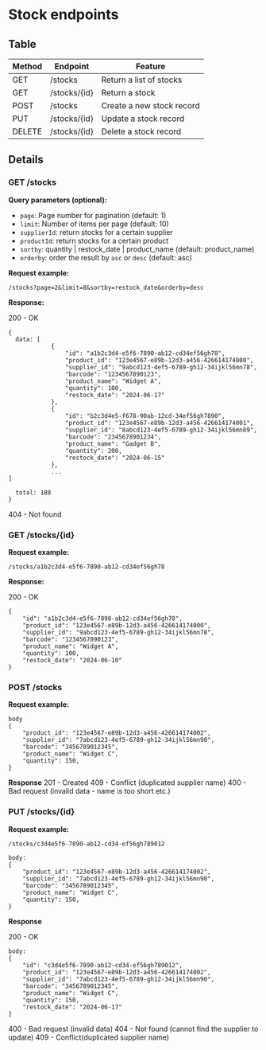 # Stock endpoints

## Table

| Method | Endpoint     | Feature                   |
| ------ | ------------ | ------------------------- |
| GET    | /stocks      | Return a list of stocks   |
| GET    | /stocks/{id} | Return a stock            |
| POST   | /stocks      | Create a new stock record |
| PUT    | /stocks/{id} | Update a stock record     |
| DELETE | /stocks/{id} | Delete a stock record     |


## Details

### GET /stocks

**Query parameters (optional):**

- `page`: Page number for pagination (default: 1)
- `limit`: Number of items per page (default: 10)
- `supplierId`: return stocks for a certain supplier
- `productId`: return stocks for a certain product
- `sortby`: quantity | restock_date | product_name (default: product_name)
- `orderby`: order the result by `asc` or `desc` (default: asc)

**Request example:**

```
/stocks?page=2&limit=8&sortby=restock_date&orderby=desc
```

**Response:**

200 - OK
```
{
  data: [
            {
                "id": "a1b2c3d4-e5f6-7890-ab12-cd34ef56gh78",
                "product_id": "123e4567-e89b-12d3-a456-426614174000",
                "supplier_id": "9abcd123-4ef5-6789-gh12-34ijkl56mn78",
                "barcode": "1234567890123",
                "product_name": "Widget A",
                "quantity": 100,
                "restock_date": "2024-06-17"
            },
            {
                "id": "b2c3d4e5-f678-90ab-12cd-34ef56gh7890",
                "product_id": "123e4567-e89b-12d3-a456-426614174001",
                "supplier_id": "8abcd123-4ef5-6789-gh12-34ijkl56mn89",
                "barcode": "2345678901234",
                "product_name": "Gadget B",
                "quantity": 200,
                "restock_date": "2024-06-15"
            },
            ...
]

  total: 188
}
```

404 - Not found

### GET /stocks/{id}

**Request example:**

```
/stocks/a1b2c3d4-e5f6-7890-ab12-cd34ef56gh78
```

**Response:**

200 - OK
```
{
    "id": "a1b2c3d4-e5f6-7890-ab12-cd34ef56gh78",
    "product_id": "123e4567-e89b-12d3-a456-426614174000",
    "supplier_id": "9abcd123-4ef5-6789-gh12-34ijkl56mn78",
    "barcode": "1234567890123",
    "product_name": "Widget A",
    "quantity": 100,
    "restock_date": "2024-06-10"
}

```

### POST /stocks

**Request example:**

```
body
{
    "product_id": "123e4567-e89b-12d3-a456-426614174002",
    "supplier_id": "7abcd123-4ef5-6789-gh12-34ijkl56mn90",
    "barcode": "3456789012345",
    "product_name": "Widget C",
    "quantity": 150,
}
```

**Response**
201 - Created
409 - Conflict (duplicated supplier name)
400 - Bad request (invalid data - name is too short etc.)


### PUT /stocks/{id}

**Request example:**

```
/stocks/c3d4e5f6-7890-ab12-cd34-ef56gh789012

body:
{
    "product_id": "123e4567-e89b-12d3-a456-426614174002",
    "supplier_id": "7abcd123-4ef5-6789-gh12-34ijkl56mn90",
    "barcode": "3456789012345",
    "product_name": "Widget C",
    "quantity": 150,
}
```
**Response**

200 - OK
```
body:
{
	"id": "c3d4e5f6-7890-ab12-cd34-ef56gh789012",
    "product_id": "123e4567-e89b-12d3-a456-426614174002",
    "supplier_id": "7abcd123-4ef5-6789-gh12-34ijkl56mn90",
    "barcode": "3456789012345",
    "product_name": "Widget C",
    "quantity": 150,
    "restock_date": "2024-06-17"
}
```

400 - Bad request (invalid data)
404 - Not found (cannot find the supplier to update)
409 - Conflict(duplicated supplier name)
